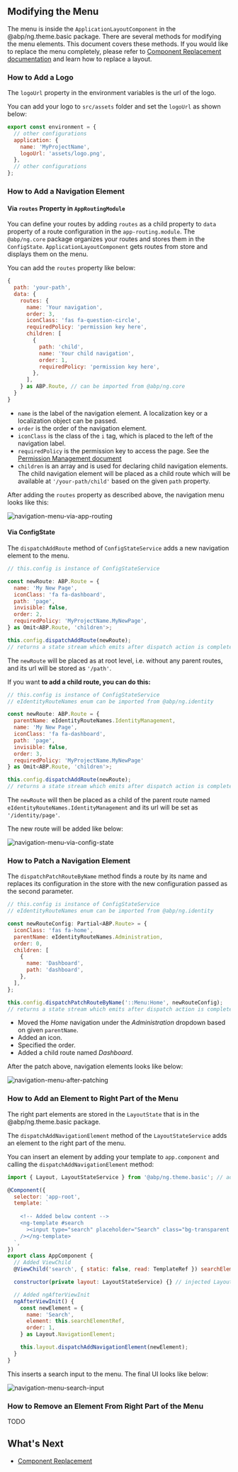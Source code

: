 ## Modifying the Menu

The menu is inside the `ApplicationLayoutComponent` in the @abp/ng.theme.basic package. There are several methods for modifying the menu elements. This document covers these methods. If you would like to replace the menu completely, please refer to [Component Replacement documentation](./Component-Replacement.md) and learn how to replace a layout.


<!-- TODO: Replace layout replacement document with component replacement. Layout replacement document will be created.-->


### How to Add a Logo

The `logoUrl` property in the environment variables is the url of the logo. 

You can add your logo to `src/assets` folder and set the `logoUrl` as shown below:

```js
export const environment = {
  // other configurations
  application: {
    name: 'MyProjectName',
    logoUrl: 'assets/logo.png',
  },
  // other configurations
};
```

### How to Add a Navigation Element

#### Via `routes` Property in `AppRoutingModule`

You can define your routes by adding `routes` as a child property to `data` property of a route configuration in the `app-routing.module`. The `@abp/ng.core` package organizes your routes and stores them in the `ConfigState`. `ApplicationLayoutComponent` gets routes from store and displays them on the menu.

You can add the `routes` property like below:

```js
{
  path: 'your-path',
  data: {
    routes: {
      name: 'Your navigation',
      order: 3,
      iconClass: 'fas fa-question-circle',
      requiredPolicy: 'permission key here',
      children: [
        {
          path: 'child',
          name: 'Your child navigation',
          order: 1,
          requiredPolicy: 'permission key here',
        },
      ],
    } as ABP.Route, // can be imported from @abp/ng.core
  }
}
```

- `name` is the label of the navigation element. A localization key or a localization object can be passed.
- `order` is the order of the navigation element.
- `iconClass` is the class of the `i` tag, which is placed to the left of the navigation label.
- `requiredPolicy` is the permission key to access the page. See the [Permission Management document](./Permission-Management.md)
- `children` is an array and is used for declaring child navigation elements. The child navigation element will be placed as a child route which will be available at `'/your-path/child'` based on the given `path` property.

After adding the `routes` property as described above, the navigation menu looks like this:

![navigation-menu-via-app-routing](./images/navigation-menu-via-app-routing.png)

#### Via ConfigState

The `dispatchAddRoute` method of `ConfigStateService` adds a new navigation element to the menu.

```js
// this.config is instance of ConfigStateService

const newRoute: ABP.Route = {
  name: 'My New Page',
  iconClass: 'fa fa-dashboard',
  path: 'page',
  invisible: false,
  order: 2,
  requiredPolicy: 'MyProjectName.MyNewPage',
} as Omit<ABP.Route, 'children'>;

this.config.dispatchAddRoute(newRoute);
// returns a state stream which emits after dispatch action is complete
```

The `newRoute` will be placed as at root level, i.e. without any parent routes, and its url will be stored as `'/path'`.

If you want **to add a child route, you can do this:**

```js
// this.config is instance of ConfigStateService
// eIdentityRouteNames enum can be imported from @abp/ng.identity

const newRoute: ABP.Route = {
  parentName: eIdentityRouteNames.IdentityManagement,
  name: 'My New Page',
  iconClass: 'fa fa-dashboard',
  path: 'page',
  invisible: false,
  order: 3,
  requiredPolicy: 'MyProjectName.MyNewPage'
} as Omit<ABP.Route, 'children'>;

this.config.dispatchAddRoute(newRoute);
// returns a state stream which emits after dispatch action is complete
```

The `newRoute` will then be placed as a child of the parent route named `eIdentityRouteNames.IdentityManagement` and its url will be set as `'/identity/page'`.

The new route will be added like below:

![navigation-menu-via-config-state](./images/navigation-menu-via-config-state.png)

### How to Patch a Navigation Element

The `dispatchPatchRouteByName` method finds a route by its name and replaces its configuration in the store with the new configuration passed as the second parameter.

```js
// this.config is instance of ConfigStateService
// eIdentityRouteNames enum can be imported from @abp/ng.identity

const newRouteConfig: Partial<ABP.Route> = {
  iconClass: 'fas fa-home',
  parentName: eIdentityRouteNames.Administration,
  order: 0,
  children: [
    {
      name: 'Dashboard',
      path: 'dashboard',
    },
  ],
};

this.config.dispatchPatchRouteByName('::Menu:Home', newRouteConfig);
// returns a state stream which emits after dispatch action is complete
```

* Moved the _Home_ navigation under the _Administration_ dropdown based on given `parentName`.
* Added an icon.
* Specified the order.
* Added a child route named _Dashboard_.

After the patch above, navigation elements looks like below:

![navigation-menu-after-patching](./images/navigation-menu-after-patching.png)


### How to Add an Element to Right Part of the Menu

The right part elements are stored in the `LayoutState` that is in the @abp/ng.theme.basic package.

The `dispatchAddNavigationElement` method of the `LayoutStateService` adds an element to the right part of the menu. 

You can insert an element by adding your template to `app.component` and calling the `dispatchAddNavigationElement` method:

```js
import { Layout, LayoutStateService } from '@abp/ng.theme.basic'; // added this line

@Component({
  selector: 'app-root',
  template: `
  
    <!-- Added below content -->
    <ng-template #search
      ><input type="search" placeholder="Search" class="bg-transparent border-0"
    /></ng-template>
  `,
})
export class AppComponent {
  // Added ViewChild
  @ViewChild('search', { static: false, read: TemplateRef }) searchElementRef: TemplateRef<any>;

  constructor(private layout: LayoutStateService) {} // injected LayoutStateService

  // Added ngAfterViewInit
  ngAfterViewInit() {
    const newElement = {
      name: 'Search',
      element: this.searchElementRef,
      order: 1,
    } as Layout.NavigationElement;

    this.layout.dispatchAddNavigationElement(newElement);
  }
}
```

This inserts a search input to the menu. The final UI looks like below:

![navigation-menu-search-input](./images/navigation-menu-search-input.png)

### How to Remove an Element From Right Part of the Menu

TODO


## What's Next

* [Component Replacement](./Component-Replacement.md)
